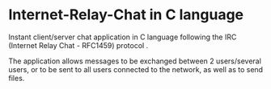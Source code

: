 # Internet-Relay-Chat in C language
Instant client/server chat application in C language following the IRC (Internet Relay Chat - RFC1459) protocol .

The application allows messages to be exchanged between 2 users/several users, or to be sent to all users connected to the network, as well as to send files.
